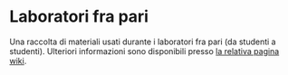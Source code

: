 # Laboratori fra pari

Una raccolta di materiali usati durante i laboratori fra pari (da studenti a
studenti). Ulteriori informazioni sono disponibili presso [la relativa pagina
wiki](https://cartabinaria.students.cs.unibo.it/wiki/laboratori-fra-pari/).
